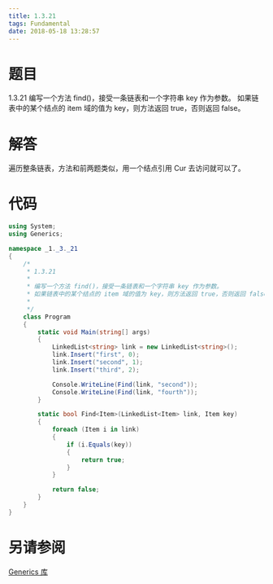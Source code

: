 ```yaml
---
title: 1.3.21
tags: Fundamental
date: 2018-05-18 13:28:57
---
```


# 题目

1.3.21
编写一个方法 find()，接受一条链表和一个字符串 key 作为参数。 
如果链表中的某个结点的 item 域的值为 key，则方法返回 true，否则返回 false。

# 解答

遍历整条链表，方法和前两题类似，用一个结点引用 Cur 去访问就可以了。

# 代码

```csharp
using System;
using Generics;

namespace _1._3._21
{
    /*
     * 1.3.21
     * 
     * 编写一个方法 find()，接受一条链表和一个字符串 key 作为参数。
     * 如果链表中的某个结点的 item 域的值为 key，则方法返回 true，否则返回 false。
     * 
     */
    class Program
    {
        static void Main(string[] args)
        {
            LinkedList<string> link = new LinkedList<string>();
            link.Insert("first", 0);
            link.Insert("second", 1);
            link.Insert("third", 2);

            Console.WriteLine(Find(link, "second"));
            Console.WriteLine(Find(link, "fourth"));
        }

        static bool Find<Item>(LinkedList<Item> link, Item key)
        {
            foreach (Item i in link)
            {
                if (i.Equals(key))
                {
                    return true;
                }
            }

            return false;
        }
    }
}
```

# 另请参阅

[Generics 库](https://github.com/ikesnowy/Algorithms-4th-Edition-in-Csharp/tree/master/1%20Fundamental/1.3/Generics)